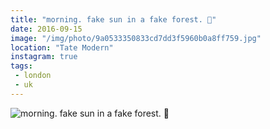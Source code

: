 ```yaml
---
title: "morning. fake sun in a fake forest. 🌲"
date: 2016-09-15
image: "/img/photo/9a0533350833cd7dd3f5960b0a8ff759.jpg"
location: "Tate Modern"
instagram: true
tags:
 - london
 - uk
---
```


![morning. fake sun in a fake forest. 🌲](/img/photo/9a0533350833cd7dd3f5960b0a8ff759.jpg)

